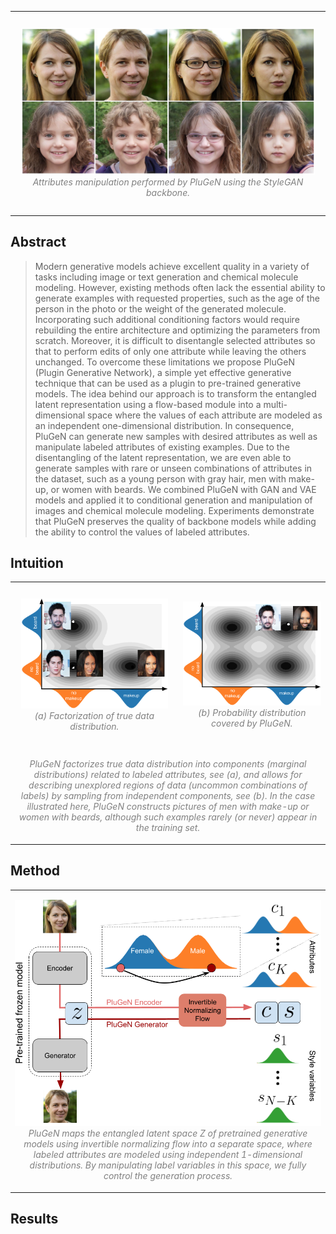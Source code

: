 
<table><tr>
<td> 
  <p align="center" style="padding: 10px">
    <img alt="Forwarding" src="assets/img/StyleGAN/attributes_change.png">
    <br>
    <em style="color: grey">Attributes manipulation performed by PluGeN using the StyleGAN backbone.</em>
  </p> 
</td>
</tr></table>

## Abstract 

> Modern generative models achieve excellent quality in a variety of tasks including image or text generation and chemical molecule modeling. However, existing methods often lack the essential ability to generate examples with requested properties, such as the age of the person in the photo or the weight of the generated molecule. Incorporating such additional conditioning factors would require rebuilding the entire architecture and optimizing the parameters from scratch. Moreover, it is difficult to disentangle selected attributes so that to perform edits of only one attribute while leaving the others unchanged. To overcome these limitations we propose PluGeN (Plugin Generative Network), a simple yet effective generative technique that can be used as a plugin to pre-trained generative models. The idea behind our approach is to transform the entangled latent representation using a flow-based module into a multi-dimensional space where the values of each attribute are modeled as an independent one-dimensional distribution. In consequence, PluGeN can generate new samples with desired attributes as well as manipulate labeled attributes of existing examples. Due to the disentangling of the latent representation, we are even able to generate samples with rare or unseen combinations of attributes in the dataset, such as a young person with gray hair, men with make-up, or women with beards. We combined PluGeN with GAN and VAE models and applied it to conditional generation and manipulation of images and chemical molecule modeling. Experiments demonstrate that PluGeN preserves the quality of backbone models while adding the ability to control the values of labeled attributes.

## Intuition

<table>
<tr>
<td> 
  <p align="center" style="padding: 10px">
    <img alt="Forwarding" src="assets/img/PluGEN_2D_9_mod3.png">
    <br>
    <em style="color: grey">(a) Factorization of true data distribution.</em>
  </p> 
</td>
<td> 
  <p align="center">
    <img alt="Routing" src="assets/img/PluGEN_2D_8_mod3.png">
    <br>
    <em style="color: grey">(b) Probability distribution covered by PluGeN.</em>
  </p> 
</td>
</tr>
<tr>  
    <td colspan="2">
    <p align="center">
        <em style="color: grey">PluGeN factorizes true data distribution into components (marginal distributions) related to labeled attributes, see (a), and allows for describing unexplored regions of data (uncommon combinations of labels) by sampling from independent components, see (b). In the case illustrated here, PluGeN constructs pictures of men with make-up or women with beards, although such examples rarely (or never) appear in the training set.</em>
    </p>
    </td>
</tr>
</table>

## Method

<table><tr>
<td> 
  <p align="center">
    <img alt="Routing" src="assets/img/schemat5.png">
    <br>
    <em style="color: grey">PluGeN maps the entangled latent space Z of pretrained generative models using invertible normalizing flow into a separate space, where labeled attributes are modeled using independent 1-dimensional distributions. By manipulating label variables in this space, we fully control the generation process.</em>
  </p> 
</td>
</tr></table>

## Results


